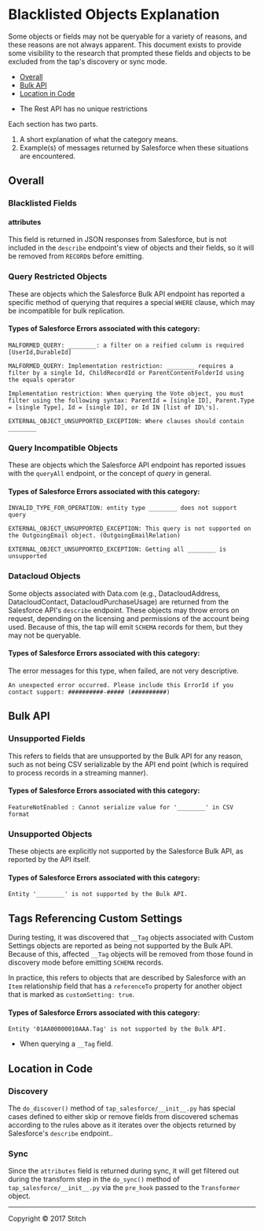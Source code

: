 # Blacklisted Objects Explanation

Some objects or fields may not be queryable for a variety of reasons, and these reasons are not always apparent. This document exists to provide some visibility to the research that prompted these fields and objects to be excluded from the tap's discovery or sync mode.

- [Overall](#overall)
- [Bulk API](#bulk-api)
- [Location in Code](#location-in-code)

* The Rest API has no unique restrictions

Each section has two parts.
1. A short explanation of what the category means.
2. Example(s) of messages returned by Salesforce when these situations are encountered.

## Overall

### Blacklisted Fields

#### attributes
This field is returned in JSON responses from Salesforce, but is not included in the `describe` endpoint's view of objects and their fields, so it will be removed from `RECORD`s before emitting.

### Query Restricted Objects

These are objects which the Salesforce Bulk API endpoint has reported a specific method of querying that requires a special `WHERE` clause, which may be incompatible for bulk replication.

#### Types of Salesforce Errors associated with this category:

```
MALFORMED_QUERY: ________: a filter on a reified column is required [UserId,DurableId]
```

```
MALFORMED_QUERY: Implementation restriction: ________ requires a filter by a single Id, ChildRecordId or ParentContentFolderId using the equals operator
```

```
Implementation restriction: When querying the Vote object, you must filter using the following syntax: ParentId = [single ID], Parent.Type = [single Type], Id = [single ID], or Id IN [list of ID\'s].
```

```
EXTERNAL_OBJECT_UNSUPPORTED_EXCEPTION: Where clauses should contain ________
```

### Query Incompatible Objects

These are objects which the Salesforce API endpoint has reported issues with the `queryAll` endpoint, or the concept of *query* in general.

#### Types of Salesforce Errors associated with this category:

```
INVALID_TYPE_FOR_OPERATION: entity type ________ does not support query
```

```
EXTERNAL_OBJECT_UNSUPPORTED_EXCEPTION: This query is not supported on the OutgoingEmail object. (OutgoingEmailRelation)
```

```
EXTERNAL_OBJECT_UNSUPPORTED_EXCEPTION: Getting all ________ is unsupported
```

### Datacloud Objects
Some objects associated with Data.com (e.g., DatacloudAddress, DatacloudContact, DatacloudPurchaseUsage) are returned from the Salesforce API's `describe` endpoint. These objects may throw errors on request, depending on the licensing and permissions of the account being used. Because of this, the tap will emit `SCHEMA` records for them, but they may not be queryable.

#### Types of Salesforce Errors associated with this category:
The error messages for this type, when failed, are not very descriptive.

```
An unexpected error occurred. Please include this ErrorId if you contact support: ##########-##### (##########)
```

## Bulk API

### Unsupported Fields

This refers to fields that are unsupported by the Bulk API for any reason, such as not being CSV serializable by the API end point (which is required to process records in a streaming manner).

#### Types of Salesforce Errors associated with this category:

```
FeatureNotEnabled : Cannot serialize value for '________' in CSV format
```

### Unsupported Objects

These objects are explicitly not supported by the Salesforce Bulk API, as reported by the API itself.

#### Types of Salesforce Errors associated with this category:

```
Entity '________' is not supported by the Bulk API.
```

## Tags Referencing Custom Settings ##

During testing, it was discovered that `__Tag` objects associated with Custom Settings objects are reported as being not supported by the Bulk API. Because of this, affected `__Tag` objects will be removed from those found in discovery mode before emitting `SCHEMA` records.

In practice, this refers to objects that are described by Salesforce with an `Item` relationship field that has a `referenceTo` property for another object that is marked as `customSetting: true`.

#### Types of Salesforce Errors associated with this category:

```
Entity '01AA00000010AAA.Tag' is not supported by the Bulk API.
```
* When querying a `__Tag` field.

## Location in Code

### Discovery
The `do_discover()` method of `tap_salesforce/__init__.py` has special cases defined to either skip or remove fields from discovered schemas according to the rules above as it iterates over the objects returned by Salesforce's `describe` endpoint..

### Sync
Since the `attributes` field is returned during sync, it will get filtered out during the transform step in the `do_sync()` method of `tap_salesforce/__init__.py` via the `pre_hook` passed to the `Transformer` object.

---

Copyright &copy; 2017 Stitch
